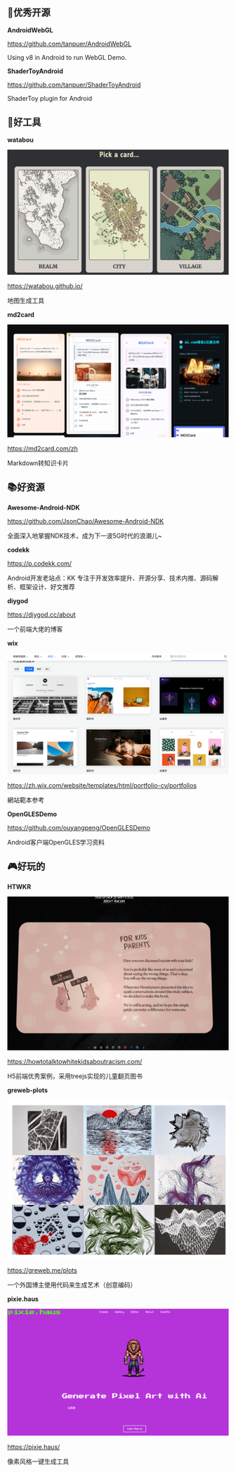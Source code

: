 
## 🎈优秀开源

**AndroidWebGL**

https://github.com/tanpuer/AndroidWebGL

Using v8 in Android to run WebGL Demo.

**ShaderToyAndroid**

https://github.com/tanpuer/ShaderToyAndroid

ShaderToy plugin for Android

## 🔨好工具

**watabou**

![20250506212248.png](imgs/20250506212248.png)

https://watabou.github.io/


地图生成工具

**md2card**

![20250506211233.png](imgs/20250506211233.png)

https://md2card.com/zh

Markdown转知识卡片

## 📚好资源

**Awesome-Android-NDK**

https://github.com/JsonChao/Awesome-Android-NDK

全面深入地掌握NDK技术，成为下一波5G时代的浪潮儿~


**codekk**

https://p.codekk.com/

Android开发老站点：KK 专注于开发效率提升、开源分享、技术内推、源码解析、框架设计、好文推荐


**diygod**

https://diygod.cc/about

一个前端大佬的博客

**wix**

![20250505105827.png](imgs/20250505105827.png)

https://zh.wix.com/website/templates/html/portfolio-cv/portfolios

網站範本参考

**OpenGLESDemo**

https://github.com/ouyangpeng/OpenGLESDemo

Android客户端OpenGLES学习资料



## 🎮好玩的

**HTWKR**

![20250424100117.png](imgs/20250424100117.png)

https://howtotalktowhitekidsaboutracism.com/

H5前端优秀案例，采用treejs实现的儿童翻页图书



**greweb-plots**

![20250429110758.png](imgs/20250429110758.png)

https://greweb.me/plots

一个外国博主使用代码来生成艺术（创意编码）

**pixie.haus**

 ![20250506211005.png](imgs/20250506211005.png)

https://pixie.haus/

像素风格一键生成工具